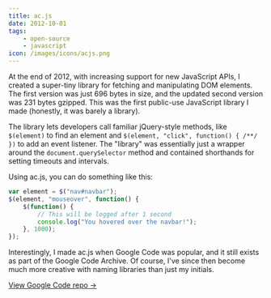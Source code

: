 ```yaml
---
title: ac.js
date: 2012-10-01
tags:
	- open-source
	- javascript
icon: /images/icons/acjs.png
---
```


At the end of 2012, with increasing support for new JavaScript APIs, I created a super-tiny library for fetching and manipulating DOM elements. The first version was just 696 bytes in size, and the updated second version was 231 bytes gzipped. This was the first public-use JavaScript library I made (honestly, it was barely a library).

<!--more-->

The library lets developers call familiar jQuery-style methods, like `$(element)` to find an element and `$(element, "click", function() { /**/ })` to add an event listener. The "library" was essentially just a wrapper around the `document.querySelector` method and contained shorthands for setting timeouts and intervals.

Using ac.js, you can do something like this:

```js
var element = $("nav#navbar");
$(element, "mouseover", function() {
	$(function() {
		// This will be logged after 1 second
		console.log("You hovered over the navbar!");
	}, 1000);
});
```

Interestingly, I made ac.js when Google Code was popular, and it still exists as part of the Google Code Archive. Of course, I've since then become much more creative with naming libraries than just my initials.

[View Google Code repo &rarr;](https://code.google.com/archive/p/ac-dot-js/)
